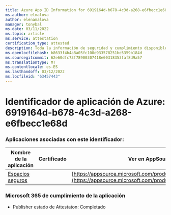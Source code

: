 ```yaml
---
title: Azure App ID Information for 6919164d-b678-4c3d-a268-e6fbecc1e68d
ms.author: elmalova
author: elenamalova
manager: tonybal
ms.date: 03/11/2022
ms.topic: article
ms.service: attestation
certification_type: attested
description: Toda la información de seguridad y cumplimiento disponible para 6919164d-b678-4c3d-a268-e6fbecc1e68d.
ms.openlocfilehash: b8633f4b4a8a05fc100e933578251be5359b184d
ms.sourcegitcommit: 62e60dfc73f78900307418e60318353faf8d9a57
ms.translationtype: MT
ms.contentlocale: es-ES
ms.lasthandoff: 03/12/2022
ms.locfileid: "63457443"
---
```

# <a name="azure-app-id-6919164d-b678-4c3d-a268-e6fbecc1e68d"></a>Identificador de aplicación de Azure: 6919164d-b678-4c3d-a268-e6fbecc1e68d


### <a name="apps-associated-with-this-id"></a>Aplicaciones asociadas con este identificador:
| **Nombre de la aplicación** | **Certificado** | **Ver en AppSource** |
|--------------|---------------|-----------------------|
| [Espacios seguros](../forward/WA200002691) |  | [https://appsource.microsoft.com/product/office/WA200002691](https://appsource.microsoft.com/product/office/WA200002691) |

### <a name="microsoft-365-app-compliance-status"></a>Microsoft 365 de cumplimiento de la aplicación
- Publisher estado de Attestaton: Completado
